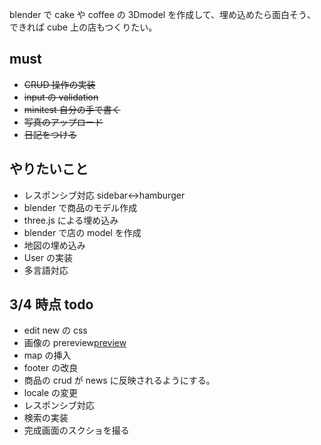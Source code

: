 blender で cake や coffee の 3Dmodel を作成して、埋め込めたら面白そう、できれば cube 上の店もつくりたい。

## must

- ~~CRUD 操作の実装~~
- ~~input の validation~~
- ~~minitest 自分の手で書く~~
- ~~写真のアップロード~~
- ~~日記をつける~~

## やりたいこと

- レスポンシブ対応 sidebar<->hamburger
- blender で商品のモデル作成
- three.js による埋め込み
- blender で店の model を作成
- 地図の埋め込み
- User の実装
- 多言語対応

## 3/4 時点 todo

- edit new の css
- 画像の prereview[preview](https://zenn.dev/redheadchloe/articles/24e0fb357df71b)
- map の挿入
- footer の改良
- 商品の crud が news に反映されるようにする。
- locale の変更
- レスポンシブ対応
- 検索の実装
- 完成画面のスクショを撮る
